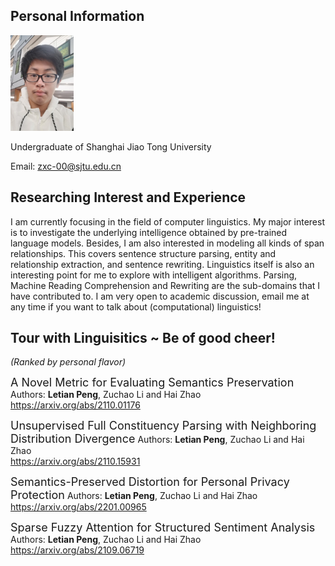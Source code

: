 ## Personal Information
<div align="left">
	<img src="./Myphoto_Small.jpg" width="20%">
</div>
<!-- ![Book logo](./Myphoto.jpg) -->

Undergraduate of Shanghai Jiao Tong University

Email: zxc-00@sjtu.edu.cn

## Researching Interest and Experience ##

I am currently focusing in the field of computer linguistics. My major interest is to investigate the underlying intelligence obtained by pre-trained language models. Besides, I am also interested in modeling all kinds of span relationships. This covers sentence structure parsing, entity and relationship extraction, and sentence rewriting. Linguistics itself is also an interesting point for me to explore with intelligent algorithms. Parsing, Machine Reading Comprehension and Rewriting are the sub-domains that I have contributed to. I am very open to academic discussion, email me at any time if you want to talk about (computational) linguistics!

## Tour with Linguisitics ~ Be of good cheer! 
*(Ranked by personal flavor)* 
 
<font size=4>A Novel Metric for Evaluating Semantics Preservation</font> 
Authors: **Letian Peng**, Zuchao Li and Hai Zhao <br>
https://arxiv.org/abs/2110.01176 

<font size=4>Unsupervised Full Constituency Parsing with Neighboring Distribution Divergence</font> 
Authors: **Letian Peng**, Zuchao Li and Hai Zhao <br>
https://arxiv.org/abs/2110.15931

<font size=4>Semantics-Preserved Distortion for Personal Privacy Protection</font> 
Authors: **Letian Peng**, Zuchao Li and Hai Zhao <br>
https://arxiv.org/abs/2201.00965

<font size=4>Sparse Fuzzy Attention for Structured Sentiment Analysis</font>
Authors: **Letian Peng**, Zuchao Li and Hai Zhao <br>
https://arxiv.org/abs/2109.06719  
